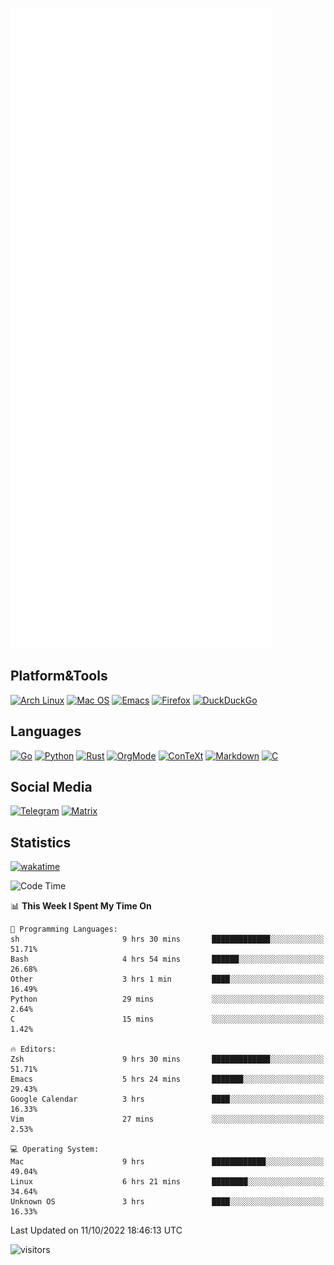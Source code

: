 ![Metrics](https://github.com/SteamedFish/SteamedFish/blob/master/github-metrics.svg)

## Platform&Tools

[![Arch Linux](https://img.shields.io/badge/ArchLinux-1793D1?logo=arch-linux&logoColor=fff&style=flat-square)](https://archlinux.org/)
[![Mac OS](https://img.shields.io/badge/MacOS-000000?style=flat-square&logo=macos&logoColor=F0F0F0)](https://www.apple.com/macos/)
[![Emacs](https://img.shields.io/badge/Emacs-%237F5AB6.svg?&style=flat-square&logo=gnu-emacs&logoColor=white)](https://www.gnu.org/software/emacs/)
[![Firefox](https://img.shields.io/badge/Firefox-FF7139?style=flat-square&logo=Firefox-Browser&logoColor=white)](https://firefox.com/)
[![DuckDuckGo](https://img.shields.io/badge/DuckDuckGo-DE5833?style=flat-square&logo=DuckDuckGo&logoColor=white)](https://duckduckgo.com/)

## Languages

[![Go](https://img.shields.io/badge/Golang-%2300ADD8.svg?style=flat-square&logo=go&logoColor=white)](https://golang.org/)
[![Python](https://img.shields.io/badge/Python-3670A0?style=flat-square&logo=python&logoColor=ffdd54)](https://www.python.org/)
[![Rust](https://img.shields.io/badge/Rust-%23000000.svg?style=flat-square&logo=rust&logoColor=white)](https://www.rust-lang.org/)
[![OrgMode](https://img.shields.io/badge/OrgMode-%23000000.svg?style=flat-square&logo=org&logoColor=white)](https://orgmode.org/)
[![ConTeXt](https://img.shields.io/badge/ConTeXt-%23008080.svg?style=flat-square&logo=latex&logoColor=white)](https://contextgarden.net/)
[![Markdown](https://img.shields.io/badge/MarkDown-%23000000.svg?style=flat-square&logo=markdown&logoColor=white)](https://daringfireball.net/projects/markdown/)
[![C](https://img.shields.io/badge/C-%2300599C.svg?style=flat-square&logo=c&logoColor=white)](https://www.iso.org/standard/74528.html)

## Social Media
[![Telegram](https://img.shields.io/badge/SteamedFish-2CA5E0?style=social&logo=telegram&logoColor=white)](https://t.me/SteamedFish)
[![Matrix](https://img.shields.io/badge/SteamedFish-2CA5E0?style=social&logo=matrix&logoColor=black)](https://matrix.to/#/@i:steamedfish.org)

## Statistics
[![wakatime](https://wakatime.com/badge/user/168280d6-fcf2-4b4f-ad3a-dc4612f35b38.svg)](https://wakatime.com/@168280d6-fcf2-4b4f-ad3a-dc4612f35b38)

<!--START_SECTION:waka-->
![Code Time](http://img.shields.io/badge/Code%20Time-2%2C052%20hrs%2022%20mins-blue)

📊 **This Week I Spent My Time On** 

```text
💬 Programming Languages: 
sh                       9 hrs 30 mins       █████████████░░░░░░░░░░░░   51.71% 
Bash                     4 hrs 54 mins       ██████░░░░░░░░░░░░░░░░░░░   26.68% 
Other                    3 hrs 1 min         ████░░░░░░░░░░░░░░░░░░░░░   16.49% 
Python                   29 mins             ░░░░░░░░░░░░░░░░░░░░░░░░░   2.64% 
C                        15 mins             ░░░░░░░░░░░░░░░░░░░░░░░░░   1.42%

🔥 Editors: 
Zsh                      9 hrs 30 mins       █████████████░░░░░░░░░░░░   51.71% 
Emacs                    5 hrs 24 mins       ███████░░░░░░░░░░░░░░░░░░   29.43% 
Google Calendar          3 hrs               ████░░░░░░░░░░░░░░░░░░░░░   16.33% 
Vim                      27 mins             ░░░░░░░░░░░░░░░░░░░░░░░░░   2.53%

💻 Operating System: 
Mac                      9 hrs               ████████████░░░░░░░░░░░░░   49.04% 
Linux                    6 hrs 21 mins       ████████░░░░░░░░░░░░░░░░░   34.64% 
Unknown OS               3 hrs               ████░░░░░░░░░░░░░░░░░░░░░   16.33%

```


 Last Updated on 11/10/2022 18:46:13 UTC
<!--END_SECTION:waka-->

![visitors](https://visitor-badge.laobi.icu/badge?page_id=SteamedFish.SteamedFish)

